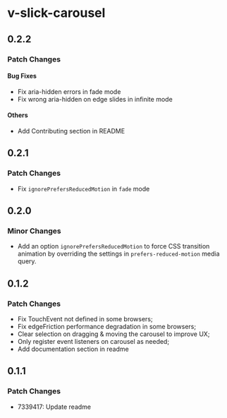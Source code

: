 # v-slick-carousel

## 0.2.2

### Patch Changes

#### Bug Fixes

- Fix aria-hidden errors in fade mode
- Fix wrong aria-hidden on edge slides in infinite mode

#### Others

- Add Contributing section in README

## 0.2.1

### Patch Changes

- Fix `ignorePrefersReducedMotion` in `fade` mode

## 0.2.0

### Minor Changes

- Add an option `ignorePrefersReducedMotion` to force CSS transition animation by overriding the settings in `prefers-reduced-motion` media query.

## 0.1.2

### Patch Changes

- Fix TouchEvent not defined in some browsers;
- Fix edgeFriction performance degradation in some browsers;
- Clear selection on dragging & moving the carousel to improve UX;
- Only register event listeners on carousel as needed;
- Add documentation section in readme

## 0.1.1

### Patch Changes

- 7339417: Update readme
